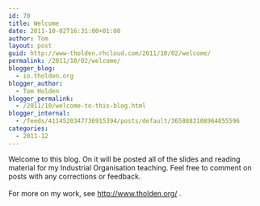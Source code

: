```yaml
---
id: 70
title: Welcome
date: 2011-10-02T16:31:00+01:00
author: Tom
layout: post
guid: http://www-tholden.rhcloud.com/2011/10/02/welcome/
permalink: /2011/10/02/welcome/
blogger_blog:
  - io.tholden.org
blogger_author:
  - Tom Holden
blogger_permalink:
  - /2011/10/welcome-to-this-blog.html
blogger_internal:
  - /feeds/4114520347736915394/posts/default/3658883108964655596
categories:
  - 2011-12
---
```

Welcome to this blog. On it will be posted all of the slides and reading material for my Industrial Organisation teaching. Feel free to comment on posts with any corrections or feedback.<br /><br />For more on my work, see <a href="http://www.tholden.org/">http://www.tholden.org/</a> .